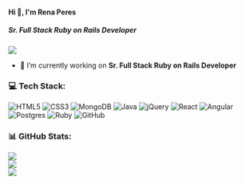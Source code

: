 #### Hi 👋, I'm Rena Peres
##### **Sr. Full Stack Ruby on Rails Developer**
[![](https://visitcount.itsvg.in/api?id=renaperes824&icon=0&color=9)](https://visitcount.itsvg.in)

- 🔭 I’m currently working on **Sr. Full Stack Ruby on Rails Developer**

### 💻 Tech Stack:
![HTML5](https://img.shields.io/badge/html5-%23E34F26.svg?style=flat&logo=html5&logoColor=white) ![CSS3](https://img.shields.io/badge/css3-%231572B6.svg?style=flat&logo=css3&logoColor=white) ![MongoDB](https://img.shields.io/badge/MongoDB-%234ea94b.svg?style=flat&logo=mongodb&logoColor=white) ![Java](https://img.shields.io/badge/java-%23ED8B00.svg?style=flat&logo=java&logoColor=white) ![jQuery](https://img.shields.io/badge/jquery-%230769AD.svg?style=flat&logo=jquery&logoColor=white) ![React](https://img.shields.io/badge/react-%2320232a.svg?style=flat&logo=react&logoColor=%2361DAFB) ![Angular](https://img.shields.io/badge/angular-%23DD0031.svg?style=flat&logo=angular&logoColor=white) ![Postgres](https://img.shields.io/badge/postgres-%23316192.svg?style=flat&logo=postgresql&logoColor=white) ![Ruby](https://img.shields.io/badge/ruby-%23CC342D.svg?style=flat&logo=ruby&logoColor=white) ![GitHub](https://img.shields.io/badge/github-%23121011.svg?style=flat&logo=github&logoColor=white)

### 📊 GitHub Stats:
![](https://github-readme-stats.vercel.app/api?username=renaperes824&theme=radical&hide_border=false&include_all_commits=false&count_private=false)<br/>
![](https://github-readme-streak-stats.herokuapp.com/?user=renaperes824&theme=radical&hide_border=false)<br/>
![](https://github-readme-stats.vercel.app/api/top-langs/?username=renaperes824&theme=radical&hide_border=false&include_all_commits=false&count_private=false&layout=compact)




